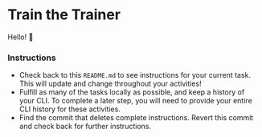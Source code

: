 # Train the Trainer

Hello! :wave:

### Instructions
- Check back to this `README.md` to see instructions for your current task. This will update and change throughout your activities!
- Fulfill as many of the tasks locally as possible, and keep a history of your CLI. To complete a later step, you will need to provide your entire CLI history for these activities.
- Find the commit that deletes complete instructions. Revert this commit and check back for further instructions.
